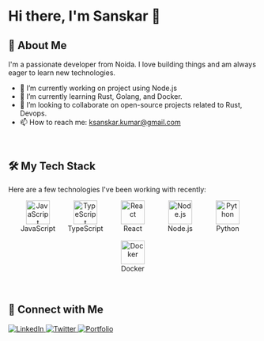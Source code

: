 # Hi there, I'm Sanskar 👋

## 🚀 About Me

I'm a passionate developer from Noida. I love building things and am always eager to learn new technologies.

- 🔭 I’m currently working on project using Node.js
- 🌱 I’m currently learning Rust, Golang, and Docker.
- 👯 I’m looking to collaborate on open-source projects related to Rust, Devops.
- 📫 How to reach me: [ksanskar.kumar@gmail.com](mailto:ksanskar.kumar@gmail.com)

<br/>

## 🛠️ My Tech Stack

Here are a few technologies I've been working with recently:

<div style="display: flex; justify-content: center; flex-wrap: wrap;">

  <div style="width: 96px; text-align: center; margin-bottom: 1rem;">
    <a href="#-my-tech-stack">
      <img src="https://cdn.jsdelivr.net/gh/devicons/devicon/icons/javascript/javascript-original.svg" width="48" height="48" alt="JavaScript" />
    </a>
    <br>JavaScript
  </div>

  <div style="width: 96px; text-align: center; margin-bottom: 1rem;">
    <a href="#-my-tech-stack">
      <img src="https://cdn.jsdelivr.net/gh/devicons/devicon/icons/typescript/typescript-original.svg" width="48" height="48" alt="TypeScript" />
    </a>
    <br>TypeScript
  </div>

  <div style="width: 96px; text-align: center; margin-bottom: 1rem;">
    <a href="#-my-tech-stack">
      <img src="https://cdn.jsdelivr.net/gh/devicons/devicon/icons/react/react-original.svg" width="48" height="48" alt="React" />
    </a>
    <br>React
  </div>

  <div style="width: 96px; text-align: center; margin-bottom: 1rem;">
    <a href="#-my-tech-stack">
      <img src="https://cdn.jsdelivr.net/gh/devicons/devicon/icons/nodejs/nodejs-original.svg" width="48" height="48" alt="Node.js" />
    </a>
    <br>Node.js
  </div>

  <div style="width: 96px; text-align: center; margin-bottom: 1rem;">
    <a href="#-my-tech-stack">
      <img src="https://cdn.jsdelivr.net/gh/devicons/devicon/icons/python/python-original.svg" width="48" height="48" alt="Python" />
    </a>
    <br>Python
  </div>

  <div style="width: 96px; text-align: center; margin-bottom: 1rem;">
    <a href="#-my-tech-stack">
      <img src="https://cdn.jsdelivr.net/gh/devicons/devicon/icons/docker/docker-original.svg" width="48" height="48" alt="Docker" />
    </a>
    <br>Docker
  </div>

</div>

<br/>

## 🤝 Connect with Me

<p align="left">
  <a href="https://www.linkedin.com/in/sanskar-kumar-85800b214" target="_blank">
    <img src="https://img.shields.io/badge/LinkedIn-0A66C2?style=for-the-badge&logo=linkedin&logoColor=white" alt="LinkedIn"/>
  </a>
  <a href="https://twitter.com/mindspirex" target="_blank">
    <img src="https://img.shields.io/badge/Twitter-1DA1F2?style=for-the-badge&logo=twitter&logoColor=white" alt="Twitter"/>
  </a>
  <a href="https://sanskar.dev" target="_blank">
    <img src="https://img.shields.io/badge/Portfolio-343434?style=for-the-badge&logo=google-chrome&logoColor=white" alt="Portfolio"/>
  </a>
</p>
